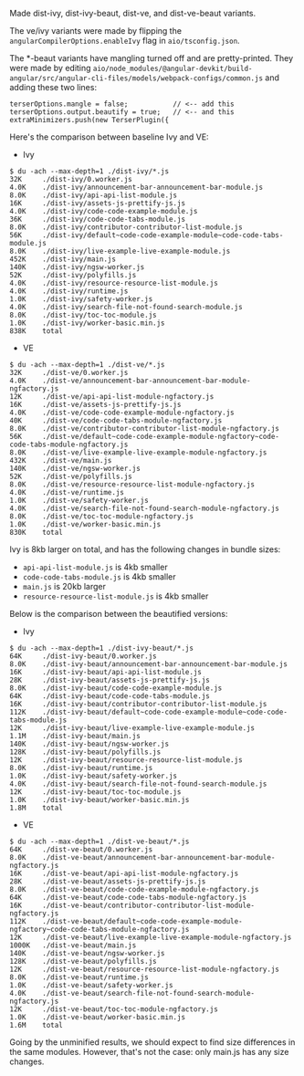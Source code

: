 Made dist-ivy, dist-ivy-beaut, dist-ve, and dist-ve-beaut variants.

The ve/ivy variants were made by flipping the `angularCompilerOptions.enableIvy` flag in `aio/tsconfig.json`.

The *-beaut variants have mangling turned off and are pretty-printed. 
They were made by editing `aio/node_modules/@angular-devkit/build-angular/src/angular-cli-files/models/webpack-configs/common.js` and adding these two lines:

```
terserOptions.mangle = false;           // <-- add this
terserOptions.output.beautify = true;   // <-- and this
extraMinimizers.push(new TerserPlugin({
```

Here's the comparison between baseline Ivy and VE:

- Ivy
```
$ du -ach --max-depth=1 ./dist-ivy/*.js
32K     ./dist-ivy/0.worker.js
4.0K    ./dist-ivy/announcement-bar-announcement-bar-module.js
8.0K    ./dist-ivy/api-api-list-module.js
16K     ./dist-ivy/assets-js-prettify-js.js
4.0K    ./dist-ivy/code-code-example-module.js
36K     ./dist-ivy/code-code-tabs-module.js
8.0K    ./dist-ivy/contributor-contributor-list-module.js
56K     ./dist-ivy/default~code-code-example-module~code-code-tabs-module.js
8.0K    ./dist-ivy/live-example-live-example-module.js
452K    ./dist-ivy/main.js
140K    ./dist-ivy/ngsw-worker.js
52K     ./dist-ivy/polyfills.js
4.0K    ./dist-ivy/resource-resource-list-module.js
4.0K    ./dist-ivy/runtime.js
1.0K    ./dist-ivy/safety-worker.js
4.0K    ./dist-ivy/search-file-not-found-search-module.js
8.0K    ./dist-ivy/toc-toc-module.js
1.0K    ./dist-ivy/worker-basic.min.js
838K    total
```

- VE
```
$ du -ach --max-depth=1 ./dist-ve/*.js
32K     ./dist-ve/0.worker.js
4.0K    ./dist-ve/announcement-bar-announcement-bar-module-ngfactory.js
12K     ./dist-ve/api-api-list-module-ngfactory.js
16K     ./dist-ve/assets-js-prettify-js.js
4.0K    ./dist-ve/code-code-example-module-ngfactory.js
40K     ./dist-ve/code-code-tabs-module-ngfactory.js
8.0K    ./dist-ve/contributor-contributor-list-module-ngfactory.js
56K     ./dist-ve/default~code-code-example-module-ngfactory~code-code-tabs-module-ngfactory.js
8.0K    ./dist-ve/live-example-live-example-module-ngfactory.js
432K    ./dist-ve/main.js
140K    ./dist-ve/ngsw-worker.js
52K     ./dist-ve/polyfills.js
8.0K    ./dist-ve/resource-resource-list-module-ngfactory.js
4.0K    ./dist-ve/runtime.js
1.0K    ./dist-ve/safety-worker.js
4.0K    ./dist-ve/search-file-not-found-search-module-ngfactory.js
8.0K    ./dist-ve/toc-toc-module-ngfactory.js
1.0K    ./dist-ve/worker-basic.min.js
830K    total
```

Ivy is 8kb larger on total, and has the following changes in bundle sizes:
- `api-api-list-module.js` is 4kb smaller
- `code-code-tabs-module.js` is 4kb smaller
- `main.js` is 20kb larger
- `resource-resource-list-module.js` is 4kb smaller

Below is the comparison between the beautified versions:

- Ivy
```
$ du -ach --max-depth=1 ./dist-ivy-beaut/*.js
64K     ./dist-ivy-beaut/0.worker.js
8.0K    ./dist-ivy-beaut/announcement-bar-announcement-bar-module.js
16K     ./dist-ivy-beaut/api-api-list-module.js
28K     ./dist-ivy-beaut/assets-js-prettify-js.js
8.0K    ./dist-ivy-beaut/code-code-example-module.js
64K     ./dist-ivy-beaut/code-code-tabs-module.js
16K     ./dist-ivy-beaut/contributor-contributor-list-module.js
112K    ./dist-ivy-beaut/default~code-code-example-module~code-code-tabs-module.js
12K     ./dist-ivy-beaut/live-example-live-example-module.js
1.1M    ./dist-ivy-beaut/main.js
140K    ./dist-ivy-beaut/ngsw-worker.js
128K    ./dist-ivy-beaut/polyfills.js
12K     ./dist-ivy-beaut/resource-resource-list-module.js
8.0K    ./dist-ivy-beaut/runtime.js
1.0K    ./dist-ivy-beaut/safety-worker.js
4.0K    ./dist-ivy-beaut/search-file-not-found-search-module.js
12K     ./dist-ivy-beaut/toc-toc-module.js
1.0K    ./dist-ivy-beaut/worker-basic.min.js
1.8M    total
```

- VE
```
$ du -ach --max-depth=1 ./dist-ve-beaut/*.js
64K     ./dist-ve-beaut/0.worker.js
8.0K    ./dist-ve-beaut/announcement-bar-announcement-bar-module-ngfactory.js
16K     ./dist-ve-beaut/api-api-list-module-ngfactory.js
28K     ./dist-ve-beaut/assets-js-prettify-js.js
8.0K    ./dist-ve-beaut/code-code-example-module-ngfactory.js
64K     ./dist-ve-beaut/code-code-tabs-module-ngfactory.js
16K     ./dist-ve-beaut/contributor-contributor-list-module-ngfactory.js
112K    ./dist-ve-beaut/default~code-code-example-module-ngfactory~code-code-tabs-module-ngfactory.js
12K     ./dist-ve-beaut/live-example-live-example-module-ngfactory.js
1000K   ./dist-ve-beaut/main.js
140K    ./dist-ve-beaut/ngsw-worker.js
128K    ./dist-ve-beaut/polyfills.js
12K     ./dist-ve-beaut/resource-resource-list-module-ngfactory.js
8.0K    ./dist-ve-beaut/runtime.js
1.0K    ./dist-ve-beaut/safety-worker.js
4.0K    ./dist-ve-beaut/search-file-not-found-search-module-ngfactory.js
12K     ./dist-ve-beaut/toc-toc-module-ngfactory.js
1.0K    ./dist-ve-beaut/worker-basic.min.js
1.6M    total
```

Going by the unminified results, we should expect to find size differences in the same modules.
However, that's not the case: only main.js has any size changes.